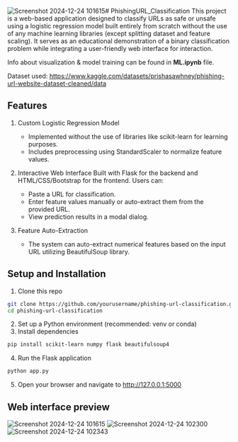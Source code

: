 ![Screenshot 2024-12-24 101615](https://github.com/user-attachments/assets/5227c656-2fa1-4feb-a117-731f2ecb4b6f)# PhishingURL_Classification
This project is a web-based application designed to classify URLs as safe or unsafe using a logistic regression model built entirely from scratch without the use of any machine learning libraries (except splitting dataset and feature scaling). It serves as an educational demonstration of a binary classification problem while integrating a user-friendly web interface for interaction.

Info about visualization & model training can be found in **ML.ipynb** file.

Dataset used: https://www.kaggle.com/datasets/prishasawhney/phishing-url-website-dataset-cleaned/data

## Features
1) Custom Logistic Regression Model
    - Implemented without the use of libraries like scikit-learn for learning purposes.
    - Includes preprocessing using StandardScaler to normalize feature values.

2) Interactive Web Interface
Built with Flask for the backend and HTML/CSS/Bootstrap for the frontend.
Users can:
    - Paste a URL for classification.
    - Enter feature values manually or auto-extract them from the provided URL.
    - View prediction results in a modal dialog.

3) Feature Auto-Extraction
    - The system can auto-extract numerical features based on the input URL utilizing BeautifulSoup library.

## Setup and Installation
1) Clone this repo
```bash
git clone https://github.com/yourusername/phishing-url-classification.git
cd phishing-url-classification
```
2) Set up a Python environment (recommended: venv or conda)
3) Install dependencies
```bash
pip install scikit-learn numpy flask beautifulsoup4
```
4) Run the Flask application
```bash
python app.py
```
5) Open your browser and navigate to http://127.0.0.1:5000

## Web interface preview
![Screenshot 2024-12-24 101615](https://github.com/user-attachments/assets/0f429d76-7757-4303-ba80-2f518dba74ff)
![Screenshot 2024-12-24 102300](https://github.com/user-attachments/assets/f3e20e2f-ad0b-4552-a86e-455d9ebb0d20)
![Screenshot 2024-12-24 102343](https://github.com/user-attachments/assets/d8e85804-c881-430d-b1e1-426e14bb4d43)





